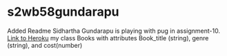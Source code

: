 # s2wb58gundarapu
Added Readme
Sidhartha Gundarapu is playing with pug in assignment-10.
[Link to Heroku](https://s2wb58gundarapu.herokuapp.com/)
my class Books with attributes Book_title (string), genre (string), and cost(number)
